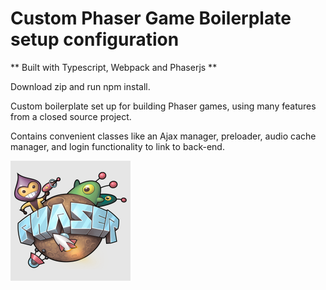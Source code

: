 # Custom Phaser Game Boilerplate setup configuration

** Built with Typescript, Webpack and Phaserjs **

Download zip and run npm install.

Custom boilerplate set up for building Phaser games, using many features from a closed source project.

Contains convenient classes like an Ajax manager, preloader, audio cache manager, and login functionality to link to back-end.


![image info](./phaser-logo.png)